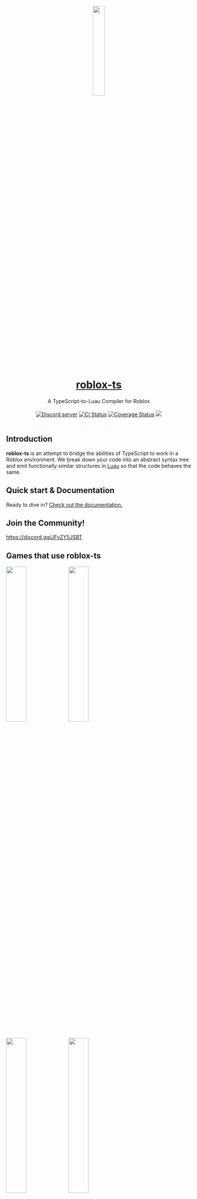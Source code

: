 <div align="center"><img width=25% src="https://i.imgur.com/yCjHmng.png"></div>
<h1 align="center"><a href="https://roblox-ts.com">roblox-ts</a></h1>
<div align="center">A TypeScript-to-Luau Compiler for Roblox</div>
<br>
<div align="center">
	<a href="https://discord.gg/JFvZY5JSBT"><img src="https://discordapp.com/api/guilds/476080952636997633/embed.png" alt="Discord server" /></a>
	<a href="https://github.com/roblox-ts/roblox-ts/actions"><img src="https://github.com/roblox-ts/roblox-ts/workflows/CI/badge.svg" alt="CI Status" /></a>
	<a href="https://coveralls.io/github/roblox-ts/roblox-ts?branch=master"><img src="https://coveralls.io/repos/github/roblox-ts/roblox-ts/badge.svg?branch=master" alt="Coverage Status" /></a>
	<a href="https://www.npmjs.com/package/roblox-ts"><img src="https://badge.fury.io/js/roblox-ts.svg"></a>
</div>
<div>&nbsp;</div>

## Introduction

**roblox-ts** is an attempt to bridge the abilities of TypeScript to work in a Roblox environment. We break down your code into an abstract syntax tree and emit functionally similar structures in [Luau](https://luau-lang.org/) so that the code behaves the same.

## Quick start & Documentation

Ready to dive in? [Check out the documentation.](https://roblox-ts.com/docs)

## Join the Community!

https://discord.gg/JFvZY5JSBT

## Games that use roblox-ts

<a href="https://www.roblox.com/games/6872265039"><img width=32.9% src="https://i.imgur.com/S2x5isG.png" /></a><!-- BedWars 3.9B -->
<a href="https://www.roblox.com/games/4872321990"><img width=32.9% src="https://i.imgur.com/pkuQfdG.png" /></a><!-- Islands 1.7B -->
<a href="https://www.roblox.com/games/3759927663"><img width=32.9% src="https://i.imgur.com/OAmrsuz.png" /></a><!-- Zombie Strike 206.8M -->
<a href="https://www.roblox.com/games/8542259458"><img width=32.9% src="https://i.imgur.com/n6fMYfz.jpeg" /></a><!-- SkyWars 27.3M -->
<a href="https://www.roblox.com/games/841531820"><img width=32.9% src="https://i.imgur.com/KFUgqsV.png" /></a><!-- Deep Space Tycoon 27.1M -->
<a href="https://www.roblox.com/games/8747402506"><img width=32.9% src="https://i.imgur.com/cZsnXms.png" /></a><!-- Prop Hunt 19.7M -->
<a href="https://www.roblox.com/games/5414779423"><img width=32.9% src="https://i.imgur.com/5GTAGqt.png" /></a><!-- Science Simulator 19.1M -->
<a href="https://www.roblox.com/games/9611595239"><img width=32.9% src="https://i.imgur.com/qISPda3.png" /></a><!-- Rift Royale 6.8M -->
<a href="https://www.roblox.com/games/3837841034"><img width=32.9% src="https://i.imgur.com/nffggbO.png" /></a><!-- Deadline 6.5M -->
<a href="https://www.roblox.com/games/2184151436"><img width=32.9% src="https://i.imgur.com/JSFPTA0.png" /></a><!-- Dungeon Life 2.0M -->

